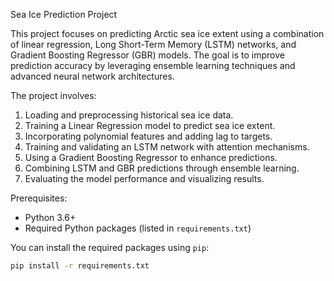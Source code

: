 Sea Ice Prediction Project


This project focuses on predicting Arctic sea ice extent using a combination of linear regression, Long Short-Term Memory (LSTM) networks, and Gradient Boosting Regressor (GBR) models. The goal is to improve prediction accuracy by leveraging ensemble learning techniques and advanced neural network architectures.

The project involves:
1. Loading and preprocessing historical sea ice data.
2. Training a Linear Regression model to predict sea ice extent.
3. Incorporating polynomial features and adding lag to targets.
4. Training and validating an LSTM network with attention mechanisms.
5. Using a Gradient Boosting Regressor to enhance predictions.
6. Combining LSTM and GBR predictions through ensemble learning.
7. Evaluating the model performance and visualizing results.


Prerequisites:

- Python 3.6+
- Required Python packages (listed in `requirements.txt`)

You can install the required packages using `pip`:

```bash
pip install -r requirements.txt
